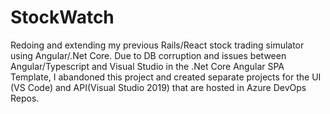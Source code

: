 # StockWatch
Redoing and extending my previous Rails/React stock trading simulator using Angular/.Net Core.
Due to DB corruption and issues between Angular/Typescript and Visual Studio in the .Net Core Angular SPA Template,
I abandoned this project and created separate projects for the UI (VS Code) and API(Visual Studio 2019) that are hosted in Azure DevOps Repos.
